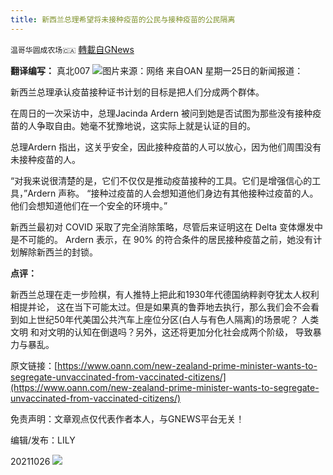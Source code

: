 ```yaml
---
title: 新西兰总理希望将未接种疫苗的公民与接种疫苗的公民隔离
---
```

`温哥华圆成农场🇨🇦` [轉載自GNews](https://gnews.org/zh-hans/1618668/)

**翻译编写：** 真北007
![](https://assets.gnews.org/wp-content/uploads/2021/10/ardern-edited.jpg)图片来源：网络
来自OAN 星期一25日的新闻报道：

新西兰总理承认疫苗接种证书计划的目标是把人们分成两个群体。

在周日的一次采访中，总理Jacinda Ardern 被问到她是否试图为那些没有接种疫苗的人争取自由。她毫不犹豫地说，这实际上就是认证的目的。

总理Ardern 指出，这关乎安全，因此接种疫苗的人可以放心，因为他们周围没有未接种疫苗的人。

“对我来说很清楚的是，它们不仅仅是推动疫苗接种的工具。它们是增强信心的工具，”Ardern 声称。 “接种过疫苗的人会想知道他们身边有其他接种过疫苗的人。他们会想知道他们在一个安全的环境中。”

新西兰最初对 COVID 采取了完全消除策略，尽管后来证明这在 Delta 变体爆发中是不可能的。 Ardern 表示，在 90% 的符合条件的居民接种疫苗之前，她没有计划解除新西兰的封锁。

**点评：**

新西兰总理在走一步险棋，有人推特上把此和1930年代德国纳粹剥夺犹太人权利相提并论， 这在当下可能太过。但是如果真的鲁莽地去执行，那么我们会不会看到如上世纪50年代美国公共汽车上座位分区(白人与有色人隔离)的场景呢？ 人类文明 和对文明的认知在倒退吗？另外，这还将更加分化社会成两个阶级， 导致暴力与暴乱。

原文链接：[https://www.oann.com/new-zealand-prime-minister-wants-to-segregate-unvaccinated-from-vaccinated-citizens/](https://www.oann.com/new-zealand-prime-minister-wants-to-segregate-unvaccinated-from-vaccinated-citizens/)

免责声明：文章观点仅代表作者本人，与GNEWS平台无关！

编辑/发布：LILY

20211026
![](https://assets.gnews.org/wp-content/uploads/2021/08/WhatsApp-Image-2021-03-19-at-8.52.30-PM.jpeg)
